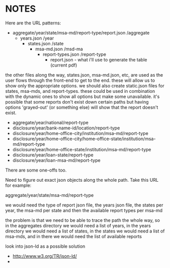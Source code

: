 # NOTES

Here are the URL patterns:

- aggregate/year/state/msa-md/report-type/report.json
/aggregate
	- years.json
	/year
		- states.json
		/state
			- msa-md.json
			/msd-ma
				- report-types.json
				/report-type
					- report.json - what i'll use to generate the table (current pdf)

the other files along the way, states.json, msa-md.json, etc, are used as the user flows through the front-end to get to the end.
these will allow us to show only the appropriate options.
we should also create static.json files for states, msa-mds, and report-types. these could be used in combination with the dynamic ones to show all options but make some unavailable. it's possible that some reports don't exist down certain paths but having options 'grayed-out' (or something else) will show that the report doesn't exist.


- aggregate/year/national/report-type
- disclosure/year/bank-name-id/location/report-type
- disclosure/year/home-office-city/institution/msa-md/report-type
- disclosure/year/home-office-city/home-office-state/institution/msa-md/report-type
- disclosure/year/home-office-state/institution/msa-md/report-type
- disclosure/year/loan-state/report-type
- disclosure/year/loan-msa-md/report-type







There are some one-offs too.

Need to figure out exact json objects along the whole path. Take this URL for example:

aggregate/year/state/msa-md/report-type

we would need the type of report json file, the years json file, the states per year, the msa-md per state and then the available report types per msa-md

the problem is that we need to be able to trace the path the whole way, so in the aggregates directory we would need a list of years, in the years directory we would need a list of states, in the states we would need a list of msa-mds, and in there we would need the list of available reports

look into json-ld as a possible solution

- http://www.w3.org/TR/json-ld/
- 